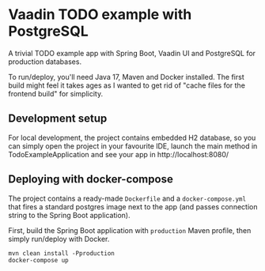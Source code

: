 # Vaadin TODO example with PostgreSQL

A trivial TODO example app with Spring Boot, Vaadin UI and PostgreSQL for production databases.

To run/deploy, you'll need Java 17, Maven and Docker installed. The first build might feel it takes ages as I wanted to get rid of "cache files for the frontend build" for simplicity.

## Development setup

For local development, the project contains embedded H2 database, so you can simply open the project in your favourite IDE, launch the main method in TodoExampleApplication and see your app in http://localhost:8080/

## Deploying with docker-compose

The project contains a ready-made `Dockerfile` and a `docker-compose.yml` that fires a standard postgres image next to the app (and passes connection string to the Spring Boot application).

First, build the Spring Boot application with `production` Maven profile, then simply run/deploy with Docker.

    mvn clean install -Pproduction
    docker-compose up
